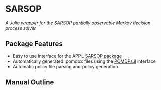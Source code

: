 # SARSOP
*A Julia wrapper for the SARSOP partially observable Markov decision process solver.*

## Package Features

- Easy to use interface for the APPL [SARSOP package](http://bigbird.comp.nus.edu.sg/pmwiki/farm/appl/)
- Automatically generated .pomdpx files using the [POMDPs.jl](https://github.com/JuliaPOMDP/POMDPs.jl) interface
- Automatic policy file parsing and policy generation

## Manual Outline

```@contents
```
